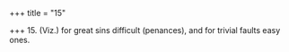 +++
title = "15"

+++
15. (Viz.) for great sins difficult (penances), and for trivial faults easy ones.
